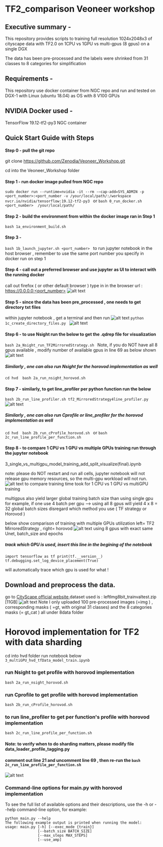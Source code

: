 # TF2_comparison Veoneer workshop 

## Executive summary - 
This repository provides scripts to training full resolution 1024x2048x3 of cityscape data with TF2.0 on 1CPU vs 1GPU vs multi-gpus (8 gpus) on a single DGX 


The data has been pre-processed and the labels were shrinked from 31 classes to 8 categories for simplification

## Requirements -
This repository use docker container from  NGC repo and run and tested on DGX-1 with Linux (ubuntu 18.04) as OS with 8 V100 GPUs

## NVIDIA Docker used -
TensorFlow 19.12-tf2-py3 NGC container 

## Quick Start Guide with Steps 
#### Step 0 -  pull the git repo 
git clone https://github.com/Zenodia/Veoneer_Workshop.git

cd into the Veoneer_Workshop folder

#### Step 1 - run docker image pulled from NGC repo
`sudo docker run --runtime=nvidia -it --rm -–cap-add=SYS_ADMIN -p <port_number>:<port_number -v /your/local/path/:/workspace nvcr.io/nvidia/tensorflow:19.12-tf2-py3 `
or 
`bash 0_run_docker.sh <port_number>  /your/local/path/ `

#### Step 2 - build the environment from within the docker image ran in Step 1 
`bash 1a_environment_build.sh`

#### Step 3 - 
`bash 1b_launch_jupyter.sh <port_number> `
to run jupyter notebook in the host browser , remember to use the same port number you specify in docker run on step 1


#### Step 4 - call out a preferred browser and use jupyter as UI to interact with the running docker
call out firefox ( or other default browser )
type in in the browser url : https://0.0.0.0:<port_number> 
![alt text](<./notebook_pics/run_jupyter.JPG>) 

#### Step 5 - since the data has been pre_processed , one needs to get directory txt files 
within jupyter notebook , get a terminal and then run 
![alt text](<./notebook_pics/get_a_terminal.JPG>) 
`python 1c_create_directory_files.py `
![alt text](<./notebook_pics/create_directory_files.JPG>) 

#### Step 6 - to use Nsight run the below to get the .qdrep file for visualization
`bash 2a_Nsight_run_TF2MirroredStrategy.sh `
Note, if you do NOT have all 8 gpus available , modify number of available gpus in line 69 as below shown
![alt text](<./notebook_pics/run_Nsight_tf2_strategy.JPG>) 

##### Similarly , one can also run Nsight for the horovod implementation as well
`cd hvd 
bash 2a_run_nsight_horovod.sh `

#### Step 7 - similarly, to get line_profiler per python function run the below 
`bash 2b_run_line_profiler.sh tf2_MirroredStrategy4line_profiler.py `
![alt text](<./notebook_pics/run_line_profiler_on_TF2_strategy.JPG>) 
##### Similarly , one can also run Cprofile or line_profiler for the horovod implementation as well
`cd hvd 
bash 2b_run_cProfile_horovod.sh `
or 
`bash 2c_run_line_profile_per_function.sh ` 

#### Step 8 - to compare 1 CPU vs 1 GPU vs multiple GPUs training run through the jupyter notebook 
3_single_vs_multigpu_model_training_add_split_visualize(final).ipynb 

note: please do NOT restart and run all cells, jupyter notebook will not release gpu memory resources, so the multi-gpu workload will not run.
![alt text](<./notebook_pics/doNOTrunallcells.JPG>) 
to compare training time took for 1 CPU vs 1 GPU vs multiGPU training 

multigpus also yield larger global training batch size than using single gpu 
for example, if one use 4 batch per gpu --> using all 8 gpus will yield 4 x 8 = 32 global batch sizes disregard which method you use ( TF strategy or Horovod )


below show comparison of training with multiple GPUs utilization 
left= TF2 MirroredStrategy , right= horovod 
![alt text](<./notebook_pics/nvidia_smi_compare.JPG>) 
using 8 gpus with exact same Unet, batch_size and epochs


##### track which GPU is used, insert this line in the begining of the notebook 
`import tensorflow as tf
print(tf.__version__)
tf.debugging.set_log_device_placement(True)` 

will automatically trace which gpu is used for what !


## Download and preprocess the data.
go to [CityScape official website ](https://www.cityscapes-dataset.com/)
dataset used is : leftImg8bit_trainvaltest.zip [11GB]
![alt text](<./notebook_pics/dataset_used.JPG>) 
Note I only uploaded 100 pre-processed images (=img ) , corresponding masks ( =gt, with original 31 classes) and the 8 categories masks (= gt_cat ) all under 8data folder 

# Horovod implementation for TF2 with data sharding 
cd into hvd folder 
run notebook below 
`3_multiGPU_hvd_tfData_model_train.ipynb `

### run Nsight to get profile with horovod implementation
`bash 2a_run_nsight_horovod.sh ` 

### run Cprofile to get profile with horovod implementation 
`bash 2b_run_cProfile_horovod.sh ` 

### to run line_profiler to get per function's profile with horovod implementation
`bash 2c_run_line_profile_per_function.sh ` 

#### Note: to verify when to do sharding matters, please modify file data_loader_profile_tagging.py 
#### comment out line 21 and uncomment line 69 , then re-run the `bash 2c_run_line_profile_per_function.sh `  
![alt text](<./notebook_pics/when_to_shard_matters.JPG>)


### Command-line options for main.py with horovod implementation 
To see the full list of available options and their descriptions, use the -h or --help command-line option, for example:
```
python main.py --help
The following example output is printed when running the model:
usage: main.py [-h] [--exec_mode {train}]
               [--batch_size BATCH_SIZE]
               [--max_steps MAX_STEPS]
               [--use_amp]
```
